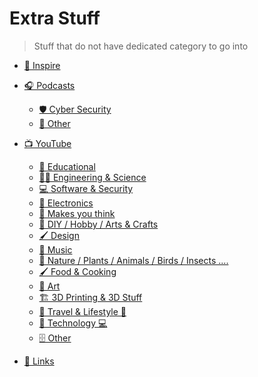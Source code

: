 # Extra Stuff

> Stuff that do not have dedicated category to go into


* [🎨 Inspire](/extra/inspire.md "Get Inspired")
    <!-- * []() -->

* [🎧 Podcasts](/extra/podcasts.md "Podcasts")
    * [🛡️ Cyber Security](/extra/podcasts?id=%f0%9f%9b%a1%ef%b8%8f-cyber-security)
    * [📁 Other](/extra/podcasts?id=%f0%9f%93%81-other)
    <!-- * []() -->

* [📺 YouTube](/extra/youtube.md "YouTube Creators")

    * [📗 Educational](/extra/youtube?id=%f0%9f%93%97-educational)
    * [🧑‍🔬 Engineering & Science](/extra/youtube?id=%f0%9f%a7%91%f0%9f%94%ac-engineering-amp-science)
    * [💻 Software & Security](/extra/youtube?id=%f0%9f%92%bb-software-amp-security)
    * [🤖 Electronics](/extra/youtube?id=%f0%9f%a4%96-electronics)
    * [🤔 Makes you think](/extra/youtube?id=%f0%9f%a4%94-makes-you-think)
    * [🧰 DIY / Hobby / Arts & Crafts](/extra/youtube?id=%f0%9f%a7%b0-diy-hobby-arts-amp-crafts)
    * [🖌️ Design](/extra/youtube?id=%f0%9f%96%8c%ef%b8%8f-design)
    * [🎵 Music](/extra/youtube?id=%f0%9f%8e%b5-music)
    * [🌲 Nature / Plants / Animals / Birds / Insects ....](/extra/youtube?id=%f0%9f%8c%b2-nature-plants-animals-birds-insects-)
    * [🖌️ Food & Cooking](/extra/youtube?id=%f0%9f%96%8c%ef%b8%8f-food-amp-cooking)
    * [🎨 Art](/extra/youtube?id=%f0%9f%8e%a8-art)
    * [🏗️ 3D Printing & 3D Stuff](/extra/youtube?id=%f0%9f%8f%97%ef%b8%8f-3d-printing-amp-3d-stuff)
    * [🚋 Travel & Lifestyle 🚙](/extra/youtube?id=%f0%9f%9a%8b-travel-amp-lifestyle-%f0%9f%9a%99)
    * [📱 Technology 💻](/extra/youtube?id=%f0%9f%93%b1-technology-%f0%9f%92%bb)
    * [🗄️ Other](/extra/youtube?id=%f0%9f%97%84%ef%b8%8f-other)
    <!-- * []() -->

* [🔗 Links](/extra/links.md "Links to Other resources")
    <!-- * []() -->